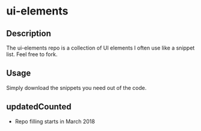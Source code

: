 # ui-elements

## Description

The ui-elements repo is a collection of UI elements I often use like a snippet list.
Feel free to fork.

## Usage

Simply download the snippets you need out of the code.

## updatedCounted

- Repo filling starts in March 2018
